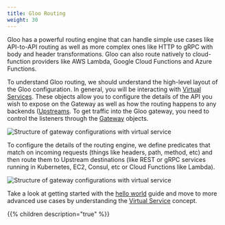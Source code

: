 ```yaml
---
title: Gloo Routing
weight: 30
---
```


Gloo has a powerful routing engine that can handle simple use cases like API-to-API routing as well as more complex ones like HTTP to gRPC with body and header transformations. Gloo can also route natively to cloud-function providers like AWS Lambda, Google Cloud Functions and Azure Functions. 

To understand Gloo routing, we should understand the high-level layout of the Gloo configuration. In general, you will be interacting with [Virtual Services](../introduction/concepts#virtual-services). These objects allow you to configure the details of the API you wish to expose on the Gateway as well as how the routing happens to any backends ([Upstreams](../introduction/concepts#upstreams). To get traffic into the Gloo gateway, you need to control the listeners through the [Gateway](../introduction/concepts#gateway) objects.

![Structure of gateway configurations with virtual service](/img/gloo-concept-overview.png)

To configure the details of the routing engine, we define predicates that match on incoming requests (things like headers, path, method, etc) and then route them to Upstream destinations (like REST or gRPC services running in Kubernetes, EC2, Consul, etc or Cloud Functions like Lambda).

![Structure of gateway configurations with virtual service](/img/gloo-routing-overview.png)

Take a look at getting started with the [hello world](./hello_world) guide and move to more advanced use cases by understanding the [Virtual Service](../introduction/concepts#virtual-services) concept. 


{{% children description="true" %}}

